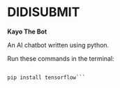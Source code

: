 # DIDISUBMIT
**Kayo The Bot**

An AI chatbot written using python.

Run these commands in the terminal:

```pip install pyTelegramBotAPI

pip install tensorflow```

